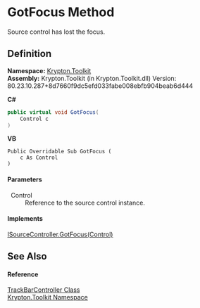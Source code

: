 # GotFocus Method


Source control has lost the focus.



## Definition
**Namespace:** <a href="79d2eac2-21f4-54ff-7552-b20c33c30600.md">Krypton.Toolkit</a>  
**Assembly:** Krypton.Toolkit (in Krypton.Toolkit.dll) Version: 80.23.10.287+8d7660f9dc5efd033fabe008ebfb904beab6d444

**C#**
``` C#
public virtual void GotFocus(
	Control c
)
```
**VB**
``` VB
Public Overridable Sub GotFocus ( 
	c As Control
)
```



#### Parameters
<dl><dt>  Control</dt><dd>Reference to the source control instance.</dd></dl>

#### Implements
<a href="37540627-1a91-a6eb-af3f-feaa47f0b299.md">ISourceController.GotFocus(Control)</a>  


## See Also


#### Reference
<a href="ecff4d4b-3cf0-72fb-a2a8-a650b8292a27.md">TrackBarController Class</a>  
<a href="79d2eac2-21f4-54ff-7552-b20c33c30600.md">Krypton.Toolkit Namespace</a>  
